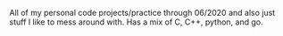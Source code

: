 All of my personal code projects/practice through 06/2020 and also just stuff I
like to mess around with.
Has a mix of C, C++, python, and go.
